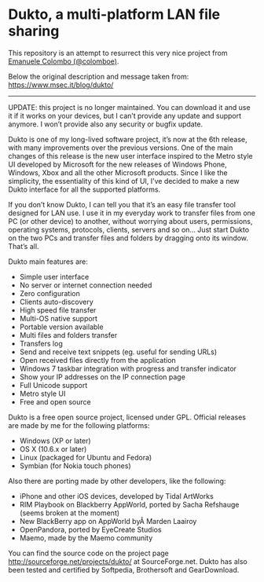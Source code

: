 # Dukto, a multi-platform LAN file sharing
This repository is an attempt to resurrect this very nice project from [Emanuele Colombo (@colomboe)](https://github.com/colomboe).

Below the original description and message taken from: https://www.msec.it/blog/dukto/

----

UPDATE: this project is no longer maintained. You can download it and use it if it works on your devices, but I can’t provide any update and support anymore. I won’t provide also any security or bugfix update.

Dukto is one of my long-lived software project, it’s now at the 6th release, with many improvements over the previous versions. One of the main changes of this release is the new user interface inspired to the Metro style UI developed by Microsoft for the new releases of Windows Phone, Windows, Xbox and all the other Microsoft products. Since I like the simplicity, the essentiality of this kind of UI, I’ve decided to make a new Dukto interface for all the supported platforms.

If you don’t know Dukto, I can tell you that it’s an easy file transfer tool designed for LAN use. I use it in my everyday work to transfer files from one PC (or other device) to another, without worrying about users, permissions, operating systems, protocols, clients, servers and so on… Just start Dukto on the two PCs and transfer files and folders by dragging onto its window. That’s all.

Dukto main features are:
- Simple user interface
- No server or internet connection needed
- Zero configuration
- Clients auto-discovery
- High speed file transfer
- Multi-OS native support
- Portable version available
- Multi files and folders transfer
- Transfers log
- Send and receive text snippets (eg. useful for sending URLs)
- Open received files directly from the application
- Windows 7 taskbar integration with progress and transfer indicator
- Show your IP addresses on the IP connection page
- Full Unicode support
- Metro style UI
- Free and open source

Dukto is a free open source project, licensed under GPL. Official releases are made by me for the following platforms:
- Windows (XP or later)
- OS X (10.6.x or later)
- Linux (packaged for Ubuntu and Fedora)
- Symbian (for Nokia touch phones)


Also there are porting made by other developers, like the following:
- iPhone and other iOS devices, developed by Tidal ArtWorks
- RIM Playbook on Blackberry AppWorld, ported by Sacha Refshauge (seems broken at the moment)
- New BlackBerry app on AppWorld byÂ Marden Laairoy
- OpenPandora, ported by EyeCreate Studios
- Maemo, made by the Maemo community

You can find the source code on the project page http://sourceforge.net/projects/dukto/ at SourceForge.net. Dukto has also been tested and certified by Softpedia, Brothersoft and GearDownload.
